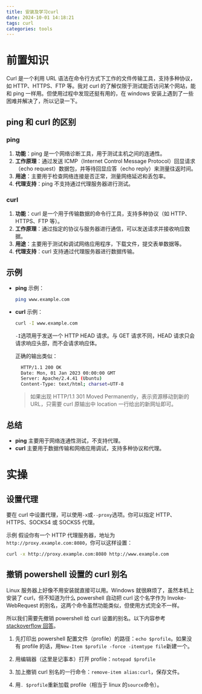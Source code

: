 ```yaml
---
title: 安装及学习curl
date: 2024-10-01 14:18:21
tags: curl
categories: tools
---
```


<!-- toc -->

# 前置知识

Curl 是一个利用 URL 语法在命令行方式下工作的文件传输工具，支持多种协议，如 HTTP、HTTPS、FTP 等。我对 curl 的了解仅限于测试能否访问某个网站，能和 ping 一样用。但使用过程中发现还挺有用的，在 windows 安装上遇到了一些困难并解决了，所以记录一下。

## ping 和 curl 的区别

### ping

1. **功能**：ping 是一个网络诊断工具，用于测试主机之间的连通性。
2. **工作原理**：通过发送 ICMP（Internet Control Message Protocol）回显请求（echo request）数据包，并等待回显应答（echo reply）来测量往返时间。
3. **用途**：主要用于检查网络连接是否正常，测量网络延迟和丢包率。
4. **代理支持**：ping 不支持通过代理服务器进行测试。

### curl

1. **功能**：curl 是一个用于传输数据的命令行工具，支持多种协议（如 HTTP、HTTPS、FTP 等）。
2. **工作原理**：通过指定的协议与服务器进行通信，可以发送请求并接收响应数据。
3. **用途**：主要用于测试和调试网络应用程序，下载文件，提交表单数据等。
4. **代理支持**：curl 支持通过代理服务器进行数据传输。

## 示例

- **ping** 示例：

  ```sh
  ping www.example.com
  ```

- **curl** 示例：

  ```sh
  curl -I www.example.com
  ```

  `-I`选项用于发送一个 HTTP HEAD 请求。与 GET 请求不同，HEAD 请求只会请求响应头部，而不会请求响应体。

  正确的输出类似：

  ```sh
    HTTP/1.1 200 OK
    Date: Mon, 01 Jan 2023 00:00:00 GMT
    Server: Apache/2.4.41 (Ubuntu)
    Content-Type: text/html; charset=UTF-8
  ```

  > 如果出现 HTTP/1.1 301 Moved Permanently，表示资源移动到新的 URL，只需要 curl 原输出中 location 一行给出的新网址即可。

## 总结

- **ping** 主要用于网络连通性测试，不支持代理。
- **curl** 主要用于数据传输和网络应用调试，支持多种协议和代理。

# 实操

## 设置代理

要在 curl 中设置代理，可以使用`-x`或`--proxy`选项。你可以指定 HTTP、HTTPS、SOCKS4 或 SOCKS5 代理。

示例
假设你有一个 HTTP 代理服务器，地址为 `http://proxy.example.com:8080`，你可以这样设置：

```sh
curl -x http://proxy.example.com:8080 http://www.example.com
```

## 撤销 powershell 设置的 curl 别名

Linux 服务器上好像不用安装就直接可以用。Windows 就很麻烦了，虽然本机上安装了 curl，但不知道为什么 powershell 自动把 curl 这个名字作为 Invoke-WebRequest 的别名，这两个命令虽然功能类似，但使用方式完全不一样。

所以我们需要先撤销 powershell 给 curl 设置的别名。以下内容参考[stackoverflow 回答](https://superuser.com/questions/883914/how-do-i-permanently-remove-a-default-powershell-alias)。

1. 先打印出 powershell 配置文件（profile）的路径：`echo $profile`。如果没有 profile 的话，用`New-Item $profile -force -itemtype file`新建一个。

2. 用编辑器（这里是记事本）打开 profile：`notepad $profile`

3. 加上撤销 curl 别名的一行命令：`remove-item alias:curl`，保存文件。

4. 用`. $profile`重新加载 profile（相当于 linux 的`source`命令）。
